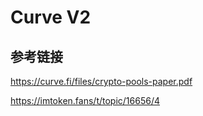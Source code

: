 # Curve V2


## 参考链接
https://curve.fi/files/crypto-pools-paper.pdf

https://imtoken.fans/t/topic/16656/4
